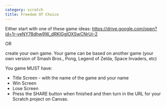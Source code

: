 ```yaml
---
category: scratch
title: Freedom Of Choice
---
```


Either start with one of these game ideas: https://drive.google.com/open?id=1r-veNY78dhw9W_dRKlGgIOXSwCNrUr-2

OR

create your own game. Your game can be based on another game (your own version of Smash Bros., Pong, Legend of Zelda, Space Invaders, etc)

You game MUST have:

- Title Screen - with the name of the game and your name
- Win Screen
- Lose Screen
- Press the SHARE button when finished and then turn in the URL for your Scratch project on Canvas.
